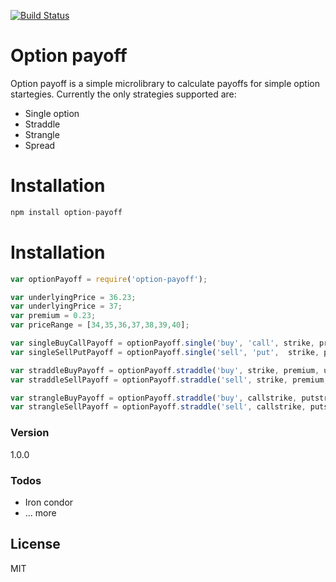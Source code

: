[![Build Status](https://travis-ci.org/snclucas/option-payoff.svg?branch=master)](https://travis-ci.org/snclucas/option-payoff)

# Option payoff

Option payoff is a simple microlibrary to calculate payoffs for simple option startegies. Currently the only strategies supported are:

  - Single option
  - Straddle
  - Strangle
  - Spread
  
# Installation

```js
npm install option-payoff
```
# Installation
```js
var optionPayoff = require('option-payoff');

var underlyingPrice = 36.23;
var underlyingPrice = 37;
var premium = 0.23;
var priceRange = [34,35,36,37,38,39,40];

var singleBuyCallPayoff = optionPayoff.single('buy', 'call', strike, premium, underlyingPrice, priceRange);
var singleSellPutPayoff = optionPayoff.single('sell', 'put',  strike, premium, underlyingPrice, priceRange);

var straddleBuyPayoff = optionPayoff.straddle('buy', strike, premium, underlyingPrice, priceRange);
var straddleSellPayoff = optionPayoff.straddle('sell', strike, premium, underlyingPrice, priceRange);

var strangleBuyPayoff = optionPayoff.straddle('buy', callstrike, putstrike, callpremium, putpremium, underlyingPrice, priceRange);
var strangleSellPayoff = optionPayoff.straddle('sell', callstrike, putstrike, callpremium, putpremium, underlyingPrice, priceRange);
```

### Version
1.0.0

### Todos

 - Iron condor
 - ... more

License
----

MIT



